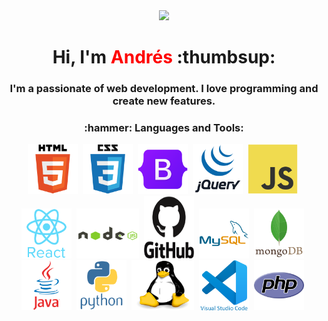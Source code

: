 <div id = "header" align="center">
    <img src="https://64.media.tumblr.com/604ce393cef474ee082433b535f272d3/026a1af30e0751b5-79/s400x600/b051f682adf5ccb0e0f87bb3d2fb2f26dc622518.gifv" width="200"/>
    <h1 align ="center">Hi, I'm <span style="color: #ff0000">Andrés</span> :thumbsup:</h1>
    <h3 align ="center">I'm a passionate of web development. I love programming and create new features.</h3>
</div>
<div id="technologies" align="center">
    <h3> :hammer: Languages and Tools: </h3>
    <img src="https://github.com/devicons/devicon/blob/master/icons/html5/html5-original-wordmark.svg" title="HTML5" alt="HTML5" width="80"
 height="80" />&nbsp;
    <img src="https://github.com/devicons/devicon/blob/master/icons/css3/css3-original-wordmark.svg" title="CSS3" alt="CSS3" width="80"
 height="80" />&nbsp;
    <img src="https://github.com/devicons/devicon/blob/master/icons/bootstrap/bootstrap-original.svg" title="Bootstrap" alt="Bootstrap" width="80"
 height="80" />&nbsp;
    <img src="https://github.com/devicons/devicon/blob/master/icons/jquery/jquery-original-wordmark.svg" title="JQuery" alt="JQuery" width="80"
 height="80" />&nbsp;
    <img src="https://github.com/devicons/devicon/blob/master/icons/javascript/javascript-original.svg" title="Javascript" alt="Javascript" width="80"
 height="80" />&nbsp;
    <img src="https://github.com/devicons/devicon/blob/master/icons/react/react-original-wordmark.svg" title="React" alt="React" width="80"
 height="80" />&nbsp;
    <img src="https://github.com/devicons/devicon/blob/master/icons/nodejs/nodejs-original-wordmark.svg" title="NodeJS" alt="NodeJS" width="100"
 height="80" />&nbsp;
    <img src="https://github.com/devicons/devicon/blob/master/icons/github/github-original-wordmark.svg" title="GitHub" alt="GitHub" width="80"
 height="100" />&nbsp;
    <img src="https://github.com/devicons/devicon/blob/master/icons/mysql/mysql-original-wordmark.svg" title="MySQL" alt="MySQL" width="80"
 height="80" />&nbsp;
    <img src="https://github.com/devicons/devicon/blob/master/icons/mongodb/mongodb-original-wordmark.svg" title="MongoDB" alt="MongoDB" width="80"
 height="80" />&nbsp;
    <img src="https://github.com/devicons/devicon/blob/master/icons/java/java-original-wordmark.svg" title="Java" alt="Java" width="80"
 height="80" />&nbsp;
    <img src="https://github.com/devicons/devicon/blob/master/icons/python/python-original-wordmark.svg" title="Python" alt="Python" width="80"
 height="80" />&nbsp;
    <img src="https://github.com/devicons/devicon/blob/master/icons/linux/linux-original.svg" title="Linux" alt="Linux" width="100"
 height="80" />&nbsp;
    <img src="https://github.com/devicons/devicon/blob/master/icons/vscode/vscode-original-wordmark.svg" title="VSCode" alt="VSCode" width="80"
 height="80" />&nbsp;
    <img src="https://github.com/devicons/devicon/blob/master/icons/php/php-original.svg" title="PHP" alt="VSCode" width="80"
 height="80" />&nbsp;
</div>



<!--
**andresito87/andresito87** is a ✨ _special_ ✨ repository because its `README.md` (this file) appears on your GitHub profile.

Here are some ideas to get you started:

- 🔭 I’m currently working on ...

- 👯 I’m looking to collaborate on ...
- 🤔 I’m looking for help with ...
- 💬 Ask me about ...
- 📫 How to reach me: ...
- 😄 Pronouns: ...
- ⚡ Fun fact: ...
-->

